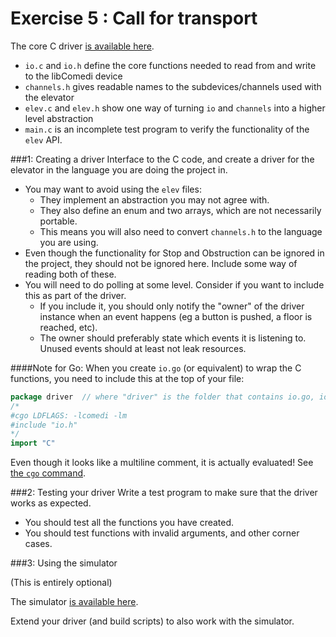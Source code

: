 Exercise 5 : Call for transport
===============================

The core C driver [is available here](https://github.com/TTK4145/Project/tree/master/driver).

 - `io.c` and `io.h` define the core functions needed to read from and write to the libComedi device
 - `channels.h` gives readable names to the subdevices/channels used with the elevator
 - `elev.c` and `elev.h` show one way of turning `io` and `channels` into a higher level abstraction
 - `main.c` is an incomplete test program to verify the functionality of the `elev` API.


###1: Creating a driver
Interface to the C code, and create a driver for the elevator in the language you are doing the project in.

 - You may want to avoid using the `elev` files:
   - They implement an abstraction you may not agree with.
   - They also define an enum and two arrays, which are not necessarily portable.
   - This means you will also need to convert `channels.h` to the language you are using.
 - Even though the functionality for Stop and Obstruction can be ignored in the project, they should not be ignored here. Include some way of reading both of these.
 - You will need to do polling at some level. Consider if you want to include this as part of the driver.
   - If you include it, you should only notify the "owner" of the driver instance when an event happens (eg a button is pushed, a floor is reached, etc).
   - The owner should preferably state which events it is listening to. Unused events should at least not leak resources.

####Note for Go:
When you create `io.go` (or equivalent) to wrap the C functions, you need to include this at the top of your file:
    
```go
package driver  // where "driver" is the folder that contains io.go, io.c, io.h, channels.go, channels.c and driver.go
/*
#cgo LDFLAGS: -lcomedi -lm
#include "io.h"
*/
import "C"
```

Even though it looks like a multiline comment, it is actually evaluated! See [the `cgo` command](http://golang.org/cmd/cgo/).

   
###2: Testing your driver
Write a test program to make sure that the driver works as expected.

 - You should test all the functions you have created.
 - You should test functions with invalid arguments, and other corner cases.
 
 
###3: Using the simulator

(This is entirely optional)

The simulator [is available here](https://github.com/TTK4145/Project/tree/master/simulator).

Extend your driver (and build scripts) to also work with the simulator.



